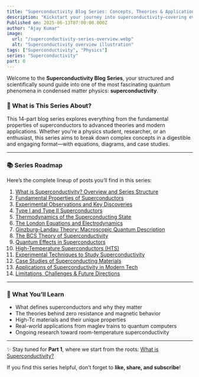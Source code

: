 ```yaml
---
title: "Superconductivity Blog Series: Concepts, Theories & Applications"
description: "Kickstart your journey into superconductivity—covering everything from zero resistance and BCS theory to high-temperature superconductors and real-world applications."
Published on: 2025-06-13T07:00:00.000Z
author: "Ajay Kumar"
image:
  url: "/superconductivity-series-overview.webp"
  alt: "Superconductivity overview illustration"
tags: ["Superconductivity", "Physics"]
series: "Superconductivity"
part: 0
---
```


Welcome to the **Superconductivity Blog Series**, your structured and scientifically sound guide into one of the most fascinating quantum phenomena in condensed matter physics: **superconductivity**.

### 🌌 What is This Series About?

This 14-part blog series explores everything from the fundamental properties of superconductors to advanced theories and modern applications. Whether you're a physics student, researcher, or an enthusiast, this series aims to break down complex concepts in a digestible and engaging format—with equations, diagrams, and case studies.

---

### 📚 Series Roadmap

Here’s the complete lineup of posts you’ll find in this series:

1. [What is Superconductivity? Overview and Series Structure](/superconductivity-overview-series)
2. [Fundamental Properties of Superconductors](/superconductor-properties-zero-resistance-meissner)
3. [Experimental Observations and Key Discoveries](/superconductivity-experiments-history)
4. [Type I and Type II Superconductors](/type1-vs-type2-superconductors)
5. [Thermodynamics of the Superconducting State](/superconductivity-thermodynamics)
6. [The London Equations and Electrodynamics](/london-equations-superconductivity)
7. [Ginzburg–Landau Theory: Macroscopic Quantum Description](/ginzburg-landau-theory)
8. [The BCS Theory of Superconductivity](/bcs-theory-cooper-pairs)
9. [Quantum Effects in Superconductors](/quantum-effects-superconductors)
10. [High-Temperature Superconductors (HTS)](/high-temperature-superconductors)
11. [Experimental Techniques to Study Superconductivity](/superconductivity-measurement-methods)
12. [Case Studies of Superconducting Materials](/superconducting-materials-case-studies)
13. [Applications of Superconductivity in Modern Tech](/superconductivity-applications)
14. [Limitations, Challenges & Future Directions](/superconductivity-limitations-future)

---

### 🔬 What You’ll Learn

- What defines superconductors and why they matter
- The theories behind zero resistance and magnetic behavior
- High-Tc materials and their unique properties
- Real-world applications from maglev trains to quantum computers
- Ongoing research toward room-temperature superconductivity

---

✨ Stay tuned for **Part 1**, where we start from the roots: [What is Superconductivity?](/superconductivity-overview-series)

If you find this series helpful, don’t forget to **like, share, and subscribe**!

